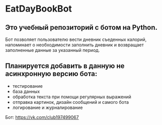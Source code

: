 # EatDayBookBot

## Это учебный репозиторий с ботом на Python. 
Бот позволяет пользователю вести дневник съеденных калорий, напоминает о 
необходимости заполнить дневник и возвращает заполненные данные за
указанный период. 

## Планируется добавить в данную не асинхронную версию бота:
- тестирование
- база данных
- обработка текста при помощи регулярных выражений
- отправка картинок, дизайн сообщений и самого бота
- логирование и журналирование


Бот: https://vk.com/club197499067

